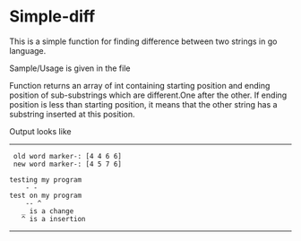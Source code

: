 # Simple-diff
This is a simple function for finding difference between two strings in go language.


Sample/Usage is given in the file

Function returns an array of int containing starting position and ending position of sub-substrings which are different.One after the other. If ending position is less than starting position, it means that the other string has a substring inserted at this position.

Output looks like

--------------------------------------------------
     old word marker-: [4 4 6 6]
     new word marker-: [4 5 7 6]

    testing my program
        - - 
    test on my program
        -- ^
       _ is a change 
       ^ is a insertion 
-------------------------------------------------
